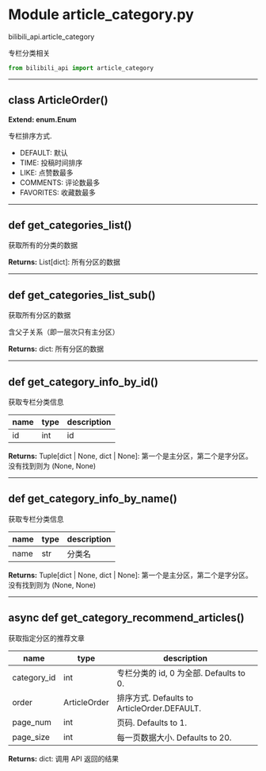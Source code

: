 # Module article_category.py


bilibili_api.article_category

专栏分类相关


``` python
from bilibili_api import article_category
```

---

## class ArticleOrder()

**Extend: enum.Enum**

专栏排序方式.

+ DEFAULT: 默认
+ TIME: 投稿时间排序
+ LIKE: 点赞数最多
+ COMMENTS: 评论数最多
+ FAVORITES: 收藏数最多




---

## def get_categories_list()

获取所有的分类的数据



**Returns:** List[dict]: 所有分区的数据




---

## def get_categories_list_sub()

获取所有分区的数据

含父子关系（即一层次只有主分区）



**Returns:** dict: 所有分区的数据




---

## def get_category_info_by_id()

获取专栏分类信息


| name | type | description |
| - | - | - |
| id | int | id |

**Returns:** Tuple[dict | None, dict | None]: 第一个是主分区，第二个是字分区。没有找到则为 (None, None)




---

## def get_category_info_by_name()

获取专栏分类信息


| name | type | description |
| - | - | - |
| name | str | 分类名 |

**Returns:** Tuple[dict | None, dict | None]: 第一个是主分区，第二个是字分区。没有找到则为 (None, None)




---

## async def get_category_recommend_articles()

获取指定分区的推荐文章


| name | type | description |
| - | - | - |
| category_id | int | 专栏分类的 id, 0 为全部. Defaults to 0. |
| order | ArticleOrder | 排序方式. Defaults to ArticleOrder.DEFAULT. |
| page_num | int | 页码. Defaults to 1. |
| page_size | int | 每一页数据大小. Defaults to 20. |

**Returns:** dict: 调用 API 返回的结果




